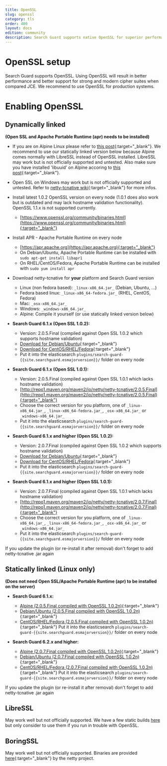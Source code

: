 ```yaml
---
title: OpenSSL
slug: openssl
category: tls
order: 400
layout: docs
edition: community
description: Search Guard supports native OpenSSL for superior performance and most modern cipher suites for production systems.
---
```

<!---
Copryight 2017 floragunn GmbH
-->

# OpenSSL setup

Search Guard supports OpenSSL. Using OpenSSL will result in better performance and better support for strong and modern cipher suites when compared JCE. We recommend to use OpenSSL for production systems.

# Enabling OpenSSL

## Dynamically linked

**(Open SSL and Apache Portable Runtime (apr) needs to be installed)**

* If you are on Alpine Linux please refer to [this post](https://groups.google.com/forum/?utm_medium=email&utm_source=footer#!msg/search-guard/dLr4SYeDMOE/915APogFBQAJ){:target="_blank"}. We recommend to use our statically linked version below because Alpine comes normally with LibreSSL instead of OpenSSL installed. LibreSSL may work but is not officially supported and untested. Also make sure you have installed 'libuuid' on Alpine accoring to [this post](https://groups.google.com/forum/#!msg/search-guard/dLr4SYeDMOE/Eai_oWmBBwAJ){:target="_blank"}.

* Open SSL on Windows may work but is not officially supported and untested. Refer to [netty-tcnative wiki](http://netty.io/wiki/forked-tomcat-native.html){:target="_blank"} for more infos.

* Install latest 1.0.2 OpenSSL version on every node (1.0.1 does also work but is outdated and may lack hostname validation functionality). OpenSSL 1.1.x is not supported currently.
  * [https://www.openssl.org/community/binaries.html](https://www.openssl.org/community/binaries.html){:target="_blank"}
* Install APR - Apache Portable Runtime on every node
  * [https://apr.apache.org](https://apr.apache.org){:target="_blank"}
  * On Debian/Ubuntu, Apache Portable Runtime can be installed with `sudo apt-get install libapr1`
  * On RHEL/CentOS/Fedora, Apache Portable Runtime can be installed with `sudo yum install apr`
* Download netty-tcnative for **your** platform and Search Guard version
  * Linux (non fedora based): `_linux-x86_64.jar_` (Debian, Ubuntu, ...)
  * Fedora based linux: `_linux-x86_64-fedora.jar_` (RHEL, CentOS, Fedora)
  * Mac: `_osx-x86_64.jar_`
  * Windows: `_windows-x86_64.jar_`
  * Alpine: Compile it yourself (or use statically linked version below)

* **Search Guard 6.1.x (Open SSL 1.0.2):**  
  * Version: 2.0.5.Final (compiled against Open SSL 1.0.2 which supports hostname validation)
  * [Download for Debian/Ubuntu](https://bintray.com/floragunncom/netty-tcnative/download_file?file_path=netty-tcnative-openssl-1.0.2-dynamic-2.0.5.Final-non-fedora-linux-x86_64.jar){:target="_blank"}
  * [Download for CentOS/RHEL/Fedora](https://bintray.com/floragunncom/netty-tcnative/download_file?file_path=netty-tcnative-openssl-1.0.2-dynamic-2.0.5.Final-fedora-linux-x86_64.jar){:target="_blank"}
  * Put it into the elasticsearch `plugins/search-guard-{{site.searchguard.esmajorversion}}/` folder on every node

* **Search Guard 6.1.x (Open SSL 1.0.1):**
  * Version: 2.0.5.Final (compiled against Open SSL 1.0.1 which lacks hostname validation)
  * [http://repo1.maven.org/maven2/io/netty/netty-tcnative/2.0.5.Final](http://repo1.maven.org/maven2/io/netty/netty-tcnative/2.0.5.Final){:target="_blank"}
  * Choose the correct version for you platform, one of `_linux-x86_64.jar_`, `_linux-x86_64-fedora.jar_`, `_osx-x86_64.jar_` or `_windows-x86_64.jar_`
  * Put it into the elasticsearch `plugins/search-guard-{{site.searchguard.esmajorversion}}/` folder on every node

* **Search Guard 6.1.x and higher (Open SSL 1.0.2):**  
  * Version: 2.0.7.Final (compiled against Open SSL 1.0.2 which supports hostname validation)
  * [Download for Debian/Ubuntu](https://bintray.com/floragunncom/netty-tcnative/download_file?file_path=netty-tcnative-openssl-1.0.2-dynamic-2.0.7.Final-non-fedora-linux-x86_64.jar){:target="_blank"}
  * [Download for CentOS/RHEL/Fedora](https://bintray.com/floragunncom/netty-tcnative/download_file?file_path=netty-tcnative-openssl-1.0.2-dynamic-2.0.7.Final-fedora-linux-x86_64.jar){:target="_blank"}
  * Put it into the elasticsearch `plugins/search-guard-{{site.searchguard.esmajorversion}}/` folder on every node

* **Search Guard 6.1.x and higher (Open SSL 1.0.1):**
  * Version: 2.0.7.Final (compiled against Open SSL 1.0.1 which lacks hostname validation)
  * [http://repo1.maven.org/maven2/io/netty/netty-tcnative/2.0.7.Final](http://repo1.maven.org/maven2/io/netty/netty-tcnative/2.0.7.Final){:target="_blank"}
  * Choose the correct version for you platform, one of `_linux-x86_64.jar_`, `_linux-x86_64-fedora.jar_`, `_osx-x86_64.jar_` or `_windows-x86_64.jar_`
  * Put it into the elasticsearch `plugins/search-guard-{{site.searchguard.esmajorversion}}/` folder on every node


If you update the plugin (or re-install it after removal) don't forget to add netty-tcnative .jar again

## Statically linked (Linux only)

**(Does not need Open SSL/Apache Portable Runtime (apr) to be installed on the server)**

* **Search Guard 6.1.x:**
  * [Alpine (2.0.5.Final compiled with OpenSSL 1.0.2n)](https://bintray.com/floragunncom/netty-tcnative/download_file?file_path=netty-tcnative-openssl-1.0.2n-static-2.0.5.Final-alpine-linux-x86_64.jar){:target="_blank"}
  * [Debian/Ubuntu (2.0.5.Final compiled with OpenSSL 1.0.2n)](https://bintray.com/floragunncom/netty-tcnative/download_file?file_path=netty-tcnative-openssl-1.0.2n-static-2.0.5.Final-non-fedora-linux-x86_64.jar){:target="_blank"}
  * [CentOS/RHEL/Fedora (2.0.5.Final compiled with OpenSSL 1.0.2n)](https://bintray.com/floragunncom/netty-tcnative/download_file?file_path=netty-tcnative-openssl-1.0.2n-static-2.0.5.Final-fedora-linux-x86_64.jar){:target="_blank"}
Put it into the elasticsearch `plugins/search-guard-{{site.searchguard.esmajorversion}}/` folder on every node

* **Search Guard 6.2.x and higher:**
  * [Alpine (2.0.7.Final compiled with OpenSSL 1.0.2n)](https://bintray.com/floragunncom/netty-tcnative/download_file?file_path=netty-tcnative-openssl-1.0.2n-static-2.0.7.Final-alpine-linux-x86_64.jar){:target="_blank"}
  * [Debian/Ubuntu (2.0.7.Final compiled with OpenSSL 1.0.2n)](https://bintray.com/floragunncom/netty-tcnative/download_file?file_path=netty-tcnative-openssl-1.0.2n-static-2.0.7.Final-non-fedora-linux-x86_64.jar){:target="_blank"}
  * [CentOS/RHEL/Fedora (2.0.7.Final compiled with OpenSSL 1.0.2n)](https://bintray.com/floragunncom/netty-tcnative/download_file?file_path=netty-tcnative-openssl-1.0.2n-static-2.0.7.Final-fedora-linux-x86_64.jar){:target="_blank"}
Put it into the elasticsearch `plugins/search-guard-{{site.searchguard.esmajorversion}}/` folder on every node


If you update the plugin (or re-install it after removal) don't forget to add netty-tcnative .jar again

## LibreSSL

May work well but not officially supported. We have a few static builds [here](https://dl.bintray.com/floragunncom/netty-tcnative/) but only consider to use them if you run in trouble with OpenSSL.

## BoringSSL

May work well but not officially supported. Binaries are provided [here](http://search.maven.org/#search%7Cga%7C1%7Ca%3A%22netty-tcnative-boringssl-static%22){:target="_blank"} by the netty project. 
